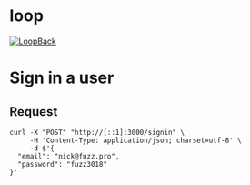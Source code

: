 # loop

[![LoopBack](https://github.com/strongloop/loopback-next/raw/master/docs/site/imgs/branding/Powered-by-LoopBack-Badge-(blue)-@2x.png)](http://loopback.io/)

# Sign in a user
## Request
```
curl -X "POST" "http://[::1]:3000/signin" \
     -H 'Content-Type: application/json; charset=utf-8' \
     -d $'{
  "email": "nick@fuzz.pro",
  "password": "fuzz3018"
}'
```
